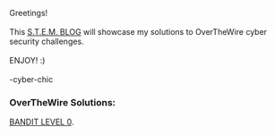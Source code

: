 Greetings!
<br>
<br>
This <a href="https://cyber-chic.github.io/overthewiresolutions">S.T.E.M. BLOG</a> will showcase my solutions to OverTheWire cyber security challenges.
<br>
<br>
ENJOY! :)
<br>
<br>
-cyber-chic
<br>
<h3>OverTheWire Solutions:</h3>
<p><a href="https://cyber-chic.github.io/overthewiresolutions/banditlevel0.html">BANDIT LEVEL 0</a>.</p>
